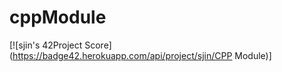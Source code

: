 # cppModule


[![sjin's 42Project Score](https://badge42.herokuapp.com/api/project/sjin/CPP Module)]
